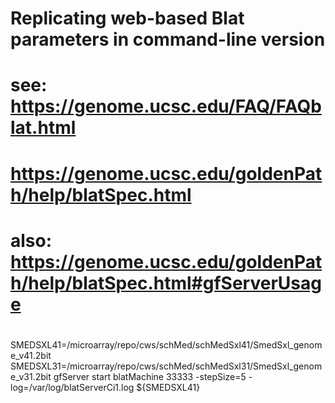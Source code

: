 # Replicating web-based Blat parameters in command-line version
# see: https://genome.ucsc.edu/FAQ/FAQblat.html
#      https://genome.ucsc.edu/goldenPath/help/blatSpec.html
#      also: https://genome.ucsc.edu/goldenPath/help/blatSpec.html#gfServerUsage
#
SMEDSXL41=/microarray/repo/cws/schMed/schMedSxl41/SmedSxl_genome_v41.2bit
SMEDSXL31=/microarray/repo/cws/schMed/schMedSxl31/SmedSxl_genome_v31.2bit
gfServer start blatMachine 33333 -stepSize=5 -log=/var/log/blatServerCi1.log ${SMEDSXL41}
